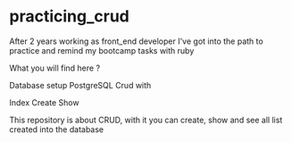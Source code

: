 # practicing_crud
After 2 years working as front_end developer I've got into the path to practice and remind my bootcamp tasks with ruby

What you will find here ? 

Database setup PostgreSQL
Crud with 

Index
Create
Show

This repository is about CRUD, with it you can create, show and see all list created into the database
